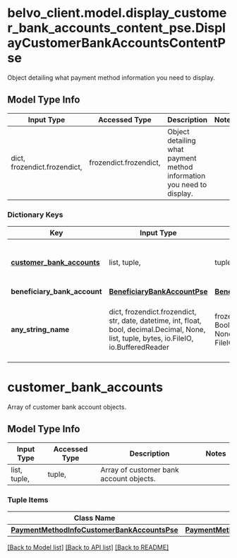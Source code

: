 # belvo_client.model.display_customer_bank_accounts_content_pse.DisplayCustomerBankAccountsContentPse

Object detailing what payment method information you need to display.

## Model Type Info
Input Type | Accessed Type | Description | Notes
------------ | ------------- | ------------- | -------------
dict, frozendict.frozendict,  | frozendict.frozendict,  | Object detailing what payment method information you need to display. | 

### Dictionary Keys
Key | Input Type | Accessed Type | Description | Notes
------------ | ------------- | ------------- | ------------- | -------------
**[customer_bank_accounts](#customer_bank_accounts)** | list, tuple,  | tuple,  | Array of customer bank account objects. | [optional] 
**beneficiary_bank_account** | [**BeneficiaryBankAccountPse**](BeneficiaryBankAccountPse.md) | [**BeneficiaryBankAccountPse**](BeneficiaryBankAccountPse.md) |  | [optional] 
**any_string_name** | dict, frozendict.frozendict, str, date, datetime, int, float, bool, decimal.Decimal, None, list, tuple, bytes, io.FileIO, io.BufferedReader | frozendict.frozendict, str, BoolClass, decimal.Decimal, NoneClass, tuple, bytes, FileIO | any string name can be used but the value must be the correct type | [optional]

# customer_bank_accounts

Array of customer bank account objects.

## Model Type Info
Input Type | Accessed Type | Description | Notes
------------ | ------------- | ------------- | -------------
list, tuple,  | tuple,  | Array of customer bank account objects. | 

### Tuple Items
Class Name | Input Type | Accessed Type | Description | Notes
------------- | ------------- | ------------- | ------------- | -------------
[**PaymentMethodInfoCustomerBankAccountsPse**](PaymentMethodInfoCustomerBankAccountsPse.md) | [**PaymentMethodInfoCustomerBankAccountsPse**](PaymentMethodInfoCustomerBankAccountsPse.md) | [**PaymentMethodInfoCustomerBankAccountsPse**](PaymentMethodInfoCustomerBankAccountsPse.md) |  | 

[[Back to Model list]](../../README.md#documentation-for-models) [[Back to API list]](../../README.md#documentation-for-api-endpoints) [[Back to README]](../../README.md)

